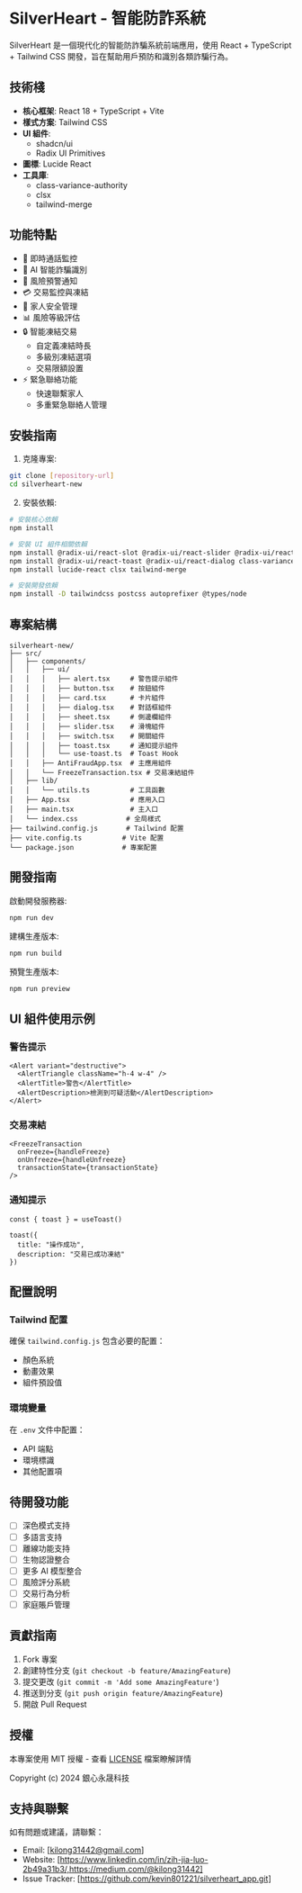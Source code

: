 # SilverHeart - 智能防詐系統

SilverHeart 是一個現代化的智能防詐騙系統前端應用，使用 React + TypeScript + Tailwind CSS 開發，旨在幫助用戶預防和識別各類詐騙行為。

## 技術棧

- **核心框架**: React 18 + TypeScript + Vite
- **樣式方案**: Tailwind CSS
- **UI 組件**: 
  - shadcn/ui
  - Radix UI Primitives
- **圖標**: Lucide React
- **工具庫**: 
  - class-variance-authority
  - clsx
  - tailwind-merge

## 功能特點

- 📱 即時通話監控
- 🎯 AI 智能詐騙識別
- 🔔 風險預警通知
- 💳 交易監控與凍結
- 👥 家人安全管理
- 📊 風險等級評估
- 🔒 智能凍結交易
  - 自定義凍結時長
  - 多級別凍結選項
  - 交易限額設置
- ⚡ 緊急聯絡功能
  - 快速聯繫家人
  - 多重緊急聯絡人管理

## 安裝指南

1. 克隆專案:
```bash
git clone [repository-url]
cd silverheart-new
```

2. 安裝依賴:
```bash
# 安裝核心依賴
npm install

# 安裝 UI 組件相關依賴
npm install @radix-ui/react-slot @radix-ui/react-slider @radix-ui/react-switch 
npm install @radix-ui/react-toast @radix-ui/react-dialog class-variance-authority
npm install lucide-react clsx tailwind-merge

# 安裝開發依賴
npm install -D tailwindcss postcss autoprefixer @types/node
```

## 專案結構

```
silverheart-new/
├── src/
│   ├── components/
│   │   ├── ui/
│   │   │   ├── alert.tsx     # 警告提示組件
│   │   │   ├── button.tsx    # 按鈕組件
│   │   │   ├── card.tsx      # 卡片組件
│   │   │   ├── dialog.tsx    # 對話框組件
│   │   │   ├── sheet.tsx     # 側邊欄組件
│   │   │   ├── slider.tsx    # 滑塊組件
│   │   │   ├── switch.tsx    # 開關組件
│   │   │   ├── toast.tsx     # 通知提示組件
│   │   │   └── use-toast.ts  # Toast Hook
│   │   ├── AntiFraudApp.tsx  # 主應用組件
│   │   └── FreezeTransaction.tsx # 交易凍結組件
│   ├── lib/
│   │   └── utils.ts          # 工具函數
│   ├── App.tsx               # 應用入口
│   ├── main.tsx              # 主入口
│   └── index.css            # 全局樣式
├── tailwind.config.js       # Tailwind 配置
├── vite.config.ts          # Vite 配置
└── package.json            # 專案配置
```

## 開發指南

啟動開發服務器:
```bash
npm run dev
```

建構生產版本:
```bash
npm run build
```

預覽生產版本:
```bash
npm run preview
```

## UI 組件使用示例

### 警告提示
```tsx
<Alert variant="destructive">
  <AlertTriangle className="h-4 w-4" />
  <AlertTitle>警告</AlertTitle>
  <AlertDescription>檢測到可疑活動</AlertDescription>
</Alert>
```

### 交易凍結
```tsx
<FreezeTransaction 
  onFreeze={handleFreeze} 
  onUnfreeze={handleUnfreeze}
  transactionState={transactionState}
/>
```

### 通知提示
```tsx
const { toast } = useToast()

toast({
  title: "操作成功",
  description: "交易已成功凍結"
})
```

## 配置說明

### Tailwind 配置
確保 `tailwind.config.js` 包含必要的配置：
- 顏色系統
- 動畫效果
- 組件預設值

### 環境變量
在 `.env` 文件中配置：
- API 端點
- 環境標識
- 其他配置項

## 待開發功能

- [ ] 深色模式支持
- [ ] 多語言支持
- [ ] 離線功能支持
- [ ] 生物認證整合
- [ ] 更多 AI 模型整合
- [ ] 風險評分系統
- [ ] 交易行為分析
- [ ] 家庭賬戶管理

## 貢獻指南

1. Fork 專案
2. 創建特性分支 (`git checkout -b feature/AmazingFeature`)
3. 提交更改 (`git commit -m 'Add some AmazingFeature'`)
4. 推送到分支 (`git push origin feature/AmazingFeature`)
5. 開啟 Pull Request

## 授權

本專案使用 MIT 授權 - 查看 [LICENSE](LICENSE) 檔案瞭解詳情

Copyright (c) 2024 銀心永晟科技

## 支持與聯繫

如有問題或建議，請聯繫：
- Email: [kilong31442@gmail.com]
- Website: [https://www.linkedin.com/in/zih-jia-luo-2b49a31b3/,https://medium.com/@kilong31442]
- Issue Tracker: [https://github.com/kevin801221/silverheart_app.git]